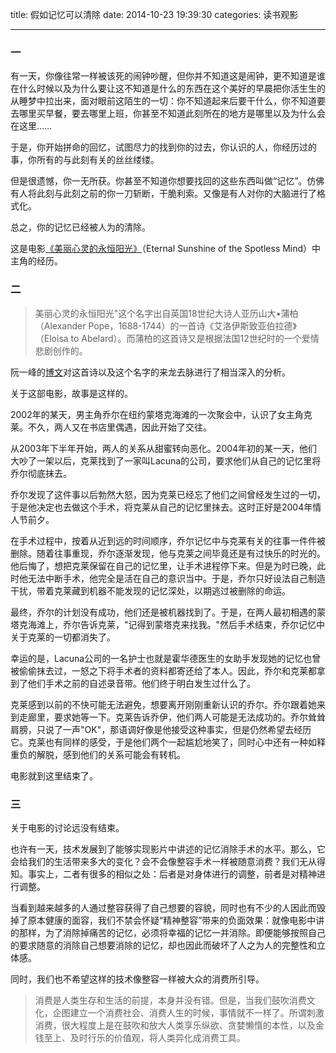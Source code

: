 title: 假如记忆可以清除
date: 2014-10-23 19:39:30
categories: 读书观影

---
### 一

有一天，你像往常一样被该死的闹钟吵醒，但你并不知道这是闹钟，更不知道是谁在什么时候以及为什么要让这不知道是什么的东西在这个美好的早晨把你活生生的从睡梦中拉出来，面对眼前这陌生的一切：你不知道起来后要干什么，你不知道要去哪里买早餐，要去哪里上班，你甚至不知道此刻所在的地方是哪里以及为什么会在这里…… 

<!--more-->

于是，你开始拼命的回忆，试图尽力的找到你的过去，你认识的人，你经历过的事，你所有的与此刻有关的丝丝缕缕。

但是很遗憾，你一无所获。你甚至不知道你想要找回的这些东西叫做“记忆”。仿佛有人将此刻与此刻之前的你一刀斩断，干脆利索。又像是有人对你的大脑进行了格式化。

总之，你的记忆已经被人为的清除。

这是电影[《美丽心灵的永恒阳光》](http://movie.douban.com/subject/1308777/)（Eternal Sunshine of the Spotless Mind）中主角的经历。

### 二

> 美丽心灵的永恒阳光"这个名字出自英国18世纪大诗人亚历山大•蒲柏（Alexander Pope，1688-1744）的一首诗《艾洛伊斯致亚伯拉德》（Eloisa to Abelard）。而蒲柏的这首诗又是根据法国12世纪时的一个爱情悲剧创作的。

阮一峰的[博文](http://www.ruanyifeng.com/blog/2005/08/post_134.html)对这首诗以及这个名字的来龙去脉进行了相当深入的分析。

关于这部电影，故事是这样的。

2002年的某天，男主角乔尔在纽约蒙塔克海滩的一次聚会中，认识了女主角克莱。不久，两人又在书店里偶遇，因此开始了交往。

从2003年下半年开始，两人的关系从甜蜜转向恶化。2004年初的某一天，他们大吵了一架以后，克莱找到了一家叫Lacuna的公司，要求他们从自己的记忆里将乔尔彻底抹去。

乔尔发现了这件事以后勃然大怒，因为克莱已经忘了他们之间曾经发生过的一切，于是他决定也去做这个手术，将克莱从自己的记忆里抹去。这时正好是2004年情人节前夕。

在手术过程中，按着从近到远的时间顺序，乔尔记忆中与克莱有关的往事一件件被删除。随着往事重现，乔尔逐渐发现，他与克莱之间毕竟还是有过快乐的时光的。他后悔了，想把克莱保留在自己的记忆里，让手术进程停下来。但是为时已晚，此时他无法中断手术，他完全是活在自己的意识当中。于是，乔尔只好设法自己制造干扰，带着克莱藏到机器不能发现的记忆深处，以期逃过被删除的命运。

最终，乔尔的计划没有成功，他们还是被机器找到了。于是，在两人最初相遇的蒙塔克海滩上，乔尔告诉克莱，"记得到蒙塔克来找我。"然后手术结束，乔尔记忆中关于克莱的一切都消失了。

幸运的是，Lacuna公司的一名护士也就是霍华德医生的女助手发现她的记忆也曾被偷偷抹去过，一怒之下将手术者的资料都寄还给了本人。因此，乔尔和克莱都拿到了他们手术之前的自述录音带。他们终于明白发生过什么了。

克莱感到以前的不快可能无法避免，想要离开刚刚重新认识的乔尔。乔尔跟着她来到走廊里，要求她等一下。克莱告诉乔伊，他们两人可能是无法成功的。乔尔耸耸肩膀，只说了一声"OK"，那语调好像是他接受这种事实，但是仍然希望去经历它。克莱也有同样的感受，于是他们两个一起尴尬地笑了，同时心中还有一种如释重负的解脱，感到他们的关系可能会有转机。

电影就到这里结束了。

### 三

关于电影的讨论远没有结束。

也许有一天，技术发展到了能够实现影片中讲述的记忆消除手术的水平。那么，它会给我们的生活带来多大的变化？会不会像整容手术一样被随意消费？我们无从得知。事实上，二者有很多的相似之处：后者是对身体进行的调整，前者是对精神进行调整。

当看到越来越多的人通过整容获得了自己想要的容貌，同时也有不少的人因此而毁掉了原本健康的面容，我们不禁会怀疑“精神整容”带来的负面效果：就像电影中讲的那样，为了消除掉痛苦的记忆，必须将幸福的记忆一并消除。即便能够按照自己的要求随意的消除自己想要消除的记忆，却也因此而破坏了人之为人的完整性和立体感。

同时，我们也不希望这样的技术像整容一样被大众的消费所引导。

> 消费是人类生存和生活的前提，本身并没有错。但是，当我们鼓吹消费文化，企图建立一个消费社会、消费人生的时候，事情就不一样了。所谓刺激消费，很大程度上是在鼓吹和放大人类享乐纵欲、贪婪懒惰的本性，以及金钱至上、及时行乐的价值观，将人类异化成消费工具。

